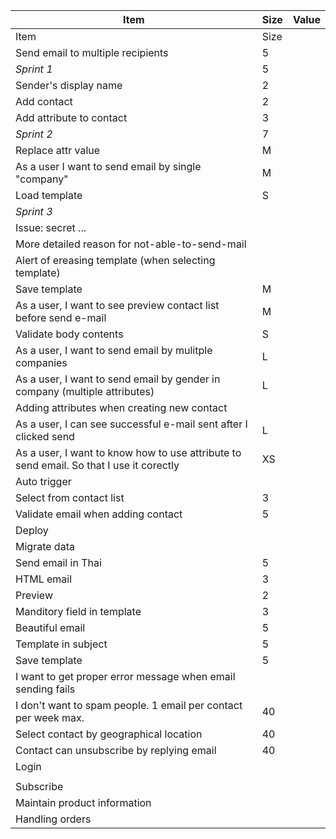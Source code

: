| Item                                                           | Size | Value |
|----------------------------------------------------------------|----|---|
| Item                                                                                    | Size |   |
| Send email to multiple recipients                                                       | 5    |   |
| *Sprint 1*                                                                              | 5    |   |
| Sender's display name                                                                   | 2    |   |
| Add contact                                                                             | 2    |   |
| Add attribute to contact                                                                | 3    |   |
| *Sprint 2*                                                                              | 7    |   |
| Replace attr value                                                                      | M    |   |
| As a user I want to send email by single "company"                                      | M    |   |
| Load template                                                                           | S    |   |
| *Sprint 3*                                                                              |      |   |
| Issue: secret ...                                                                       |      |   |
| More detailed reason for not-able-to-send-mail                                          |      |   |
| Alert of ereasing template (when selecting template)                                    |      |   |
| Save template                                                                           | M    |   |
| As a user, I want to see preview contact list before send e-mail                        | M    |   |
| Validate body contents                                                                  | S    |   |
| As a user, I want to send email by mulitple companies                                   | L    |   |
| As a user, I want to send email by gender in company (multiple attributes)              | L    |   |
| Adding attributes when creating new contact                                             |      |   |
| As a user, I can see successful e-mail sent after I clicked send                        | L    |   |
| As a user, I want to know how to use attribute to send email. So that I use it corectly | XS   |   |
| Auto trigger                                                                            |      |   |
| Select from contact list                                                                | 3    |   |
| Validate email when adding contact                                                      | 5    |   |
| Deploy                                                                                  |      |   |
| Migrate data                                                                            |      |   |
| Send email in Thai                                                                      | 5    |   |
| HTML email                                                                              | 3    |   |
| Preview                                                                                 | 2    |   |
| Manditory field in template                                                             | 3    |   |
| Beautiful email                                                                         | 5    |   |
| Template in subject                                                                     | 5    |   |
| Save template                                                                           | 5    |   |
| I want to get proper error message when email sending fails                             |      |   |
| I don't want to spam people. 1 email per contact per week max.                          | 40   |   |
| Select contact by geographical location                                                 | 40   |   |
| Contact can unsubscribe by replying email                                               | 40   |   |
| Login                                                                                   |      |   |
|                                                                                         |      |   |
| Subscribe                                                                               |      |   |
| Maintain product information                                                            |      |   |
| Handling orders                                                                         |      |   |
